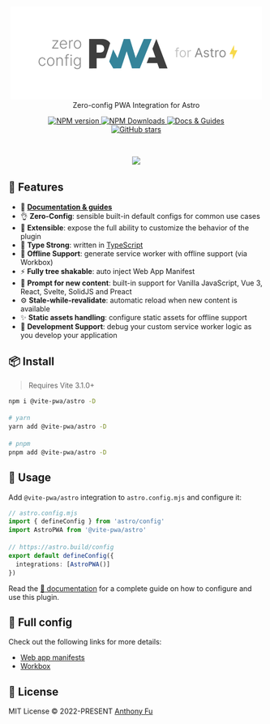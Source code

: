 <p align='center'>
<img src='./hero.png' alt="@vite-pwa/astro - Zero-config PWA Integration for Astro"><br>
Zero-config PWA Integration for Astro
</p>

<p align='center'>
<a href='https://www.npmjs.com/package/@vite-pwa/astro' target="__blank">
<img src='https://img.shields.io/npm/v/@vite-pwa/astro?color=33A6B8&label=' alt="NPM version">
</a>
<a href="https://www.npmjs.com/package/@vite-pwa/astro" target="__blank">
    <img alt="NPM Downloads" src="https://img.shields.io/npm/dm/@vite-pwa/astro?color=476582&label=">
</a>
<a href="https://vite-pwa-org.netlify.app/frameworks/astro" target="__blank">
    <img src="https://img.shields.io/static/v1?label=&message=docs%20%26%20guides&color=2e859c" alt="Docs & Guides">
</a>
<br>
<a href="https://github.com/vite-pwa/astro" target="__blank">
<img alt="GitHub stars" src="https://img.shields.io/github/stars/vite-pwa/astro?style=social">
</a>
</p>

<br>

<p align="center">
  <a href="https://cdn.jsdelivr.net/gh/antfu/static/sponsors.svg">
    <img src='https://cdn.jsdelivr.net/gh/antfu/static/sponsors.svg'/>
  </a>
</p>


## 🚀 Features

- 📖 [**Documentation & guides**](https://vite-pwa-org.netlify.app/)
- 👌 **Zero-Config**: sensible built-in default configs for common use cases
- 🔩 **Extensible**: expose the full ability to customize the behavior of the plugin
- 🦾 **Type Strong**: written in [TypeScript](https://www.typescriptlang.org/)
- 🔌 **Offline Support**: generate service worker with offline support (via Workbox)
- ⚡ **Fully tree shakable**: auto inject Web App Manifest
- 💬 **Prompt for new content**: built-in support for Vanilla JavaScript, Vue 3, React, Svelte, SolidJS and Preact
- ⚙️ **Stale-while-revalidate**: automatic reload when new content is available
- ✨ **Static assets handling**: configure static assets for offline support
- 🐞 **Development Support**: debug your custom service worker logic as you develop your application

## 📦 Install

> Requires Vite 3.1.0+

```bash
npm i @vite-pwa/astro -D 

# yarn 
yarn add @vite-pwa/astro -D

# pnpm 
pnpm add @vite-pwa/astro -D
```

## 🦄 Usage

Add `@vite-pwa/astro` integration to `astro.config.mjs` and configure it:

```ts
// astro.config.mjs
import { defineConfig } from 'astro/config'
import AstroPWA from '@vite-pwa/astro'

// https://astro.build/config
export default defineConfig({
  integrations: [AstroPWA()]
})
```
Read the [📖 documentation](https://vite-pwa-org.netlify.app/frameworks/astro) for a complete guide on how to configure and use
this plugin.

## 👀 Full config

Check out the following links for more details:

- [Web app manifests](https://developer.mozilla.org/en-US/docs/Web/Manifest)
- [Workbox](https://developers.google.com/web/tools/workbox)


## 📄 License

MIT License © 2022-PRESENT [Anthony Fu](https://github.com/antfu)
